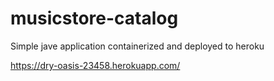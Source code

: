 # musicstore-catalog
Simple jave application containerized and deployed to heroku

https://dry-oasis-23458.herokuapp.com/
